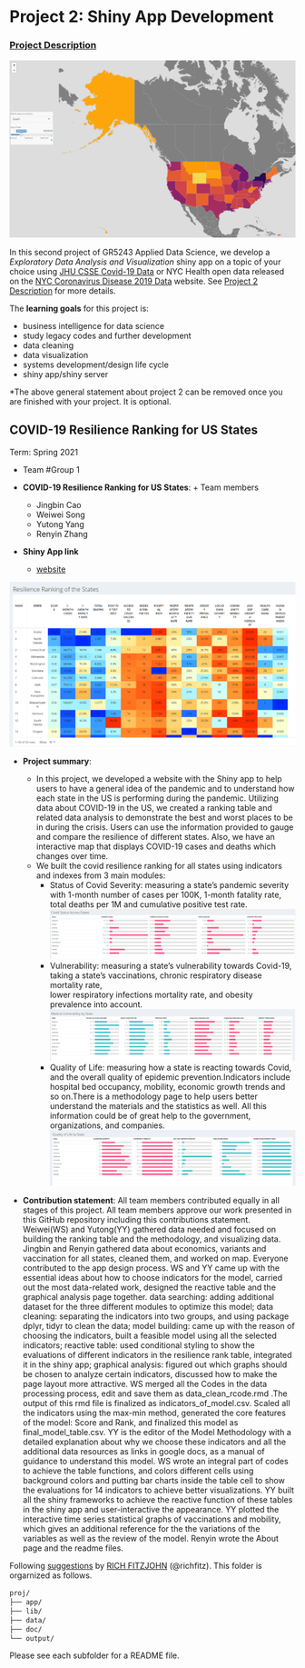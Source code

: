 # Project 2: Shiny App Development

### [Project Description](doc/project2_desc.md)

![screenshot](doc/figs/SampleMap.png)

In this second project of GR5243 Applied Data Science, we develop a *Exploratory Data Analysis and Visualization* shiny app on a topic of your choice using [JHU CSSE Covid-19 Data](https://github.com/CSSEGISandData/COVID-19) or NYC Health open data released on the [NYC Coronavirus Disease 2019 Data](https://github.com/nychealth/coronavirus-data) website. See [Project 2 Description](doc/project2_desc.md) for more details.  

The **learning goals** for this project is:

- business intelligence for data science
- study legacy codes and further development
- data cleaning
- data visualization
- systems development/design life cycle
- shiny app/shiny server

*The above general statement about project 2 can be removed once you are finished with your project. It is optional.

## COVID-19 Resilience Ranking for US States
Term: Spring 2021

+ Team #Group 1
+ **COVID-19 Resilience Ranking for US States**: + Team members
	+ Jingbin Cao
	+ Weiwei Song
	+ Yutong Yang
	+ Renyin Zhang

+ **Shiny App link**
	+ [website]() 

![screenshot](doc/figs/ResilienceRanking.png)
 
+ **Project summary**: 
	+ In this project, we developed a website with the Shiny app to help users to have a general idea of the pandemic and to understand how each state in the US is performing during the pandemic. Utilizing data about COVID-19 in the US, we created a ranking table and related data analysis to demonstrate the best and worst places to be in during the crisis. Users can use the information provided to gauge and compare the resilience of different states. Also, we have an interactive map that displays COVID-19 cases and deaths which changes over time.
	+ We built the covid resilience ranking for all states using indicators and indexes from 3 main modules:
		+ Status of Covid Severity: measuring a state’s pandemic severity with 1-month number of cases per 100K, 1-month fatality rate, total deaths per 1M and cumulative positive test rate.
		![screenshot](doc/figs/CovidStatus.png)
		+ Vulnerability: measuring a state’s vulnerability towards Covid-19, taking a state’s vaccinations, chronic respiratory disease mortality rate, \
	  lower respiratory infections mortality rate, and obesity prevalence into account. 
	  	![screenshot](doc/figs/Vulnerability.png)
		+ Quality of Life: measuring how a state is reacting towards Covid, and the overall quality of epidemic prevention.Indicators include hospital bed occupancy, mobility, economic growth trends and so on.There is a methodology page to help users better understand the materials and the statistics as well. All this information could be of great help to the government, organizations, and companies.
		![screenshot](doc/figs/QL.png)

+ **Contribution statement**: All team members contributed equally in all stages of this project. All team members approve our work presented in this GitHub repository including this contributions statement. Weiwei(WS) and Yutong(YY) gathered data needed and focused on building the ranking table and the methodology, and visualizing data. Jingbin and Renyin gathered data about economics, variants and vaccination for all states, cleaned them, and worked on map. Everyone contributed to the app design process. WS and YY came up with the essential ideas about how to choose indicators for the model, carried out the most data-related work, designed the reactive table and the graphical analysis page together. data searching: adding additional dataset for the three different modules to optimize this model; data cleaning: separating the indicators into two groups, and using package dplyr, tidyr to clean the data; model building: came up with the reason of choosing the indicators, built a feasible model using all the selected indicators; reactive table: used conditional styling to show the evaluations of different indicators in the resilience rank table, integrated it in the shiny app; graphical analysis: figured out which graphs should be chosen to analyze certain indicators, discussed how to make the page layout more attractive. WS merged all the Codes in the data processing process, edit and save them as data_clean_rcode.rmd .The output of this rmd file is finalized as indicators_of_model.csv. Scaled all the indicators using the max-min method, generated the core features of the model: Score and Rank, and finalized this model as final_model_table.csv. YY is the editor of the Model Methodology with a detailed explanation about why we choose these indicators and all the additional data resources as links in google docs, as a manual of guidance to understand this model. WS wrote an integral part of codes to achieve the table functions, and colors different cells using background colors and putting bar charts inside the table cell to show the evaluations for 14 indicators to achieve better visualizations. YY built all the shiny frameworks to achieve the reactive function of these tables in the shiny app and user-interactive the appearance. YY plotted the interactive time series statistical graphs of vaccinations and mobility, which gives an additional reference for the the variations of the variables as well as the review of the model. Renyin wrote the About page and the readme files.

Following [suggestions](http://nicercode.github.io/blog/2013-04-05-projects/) by [RICH FITZJOHN](http://nicercode.github.io/about/#Team) (@richfitz). This folder is orgarnized as follows.

```
proj/
├── app/
├── lib/
├── data/
├── doc/
└── output/
```

Please see each subfolder for a README file.

